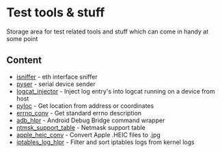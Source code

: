 # Test tools & stuff
Storage area for test related tools and stuff which can come in handy at some point

## Content
* [isniffer](isniffer) - eth interface sniffer
* [pyser](pyser) - serial device sender
* [logcat_injector](logcat_injector) - Inject log entry's into logcat running on a device from host
* [pyloc](pyloc) - Get location from address or coordinates
* [errno_conv](errno_conv) - Get standard errno description
* [adb_hlpr](adb_hlpr) - Android Debug Bridge command wrapper
* [ntmsk_support_table](ntmsk_support_table) - Netmask support table
* [apple_heic_conv](apple_heic_conv) - Convert Apple .HEIC files to .jpg
* [iptables_log_hlpr](iptables_log_hlpr) - Filter and sort iptables logs from kernel logs
